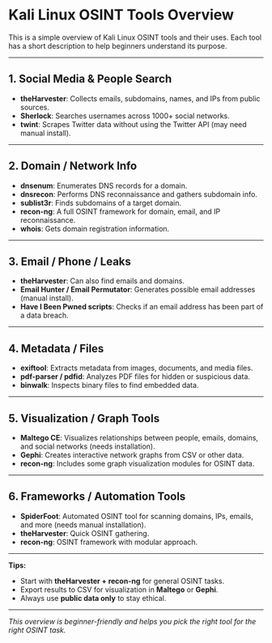 # Kali Linux OSINT Tools Overview

This is a simple overview of Kali Linux OSINT tools and their uses. Each tool has a short description to help beginners understand its purpose.

---

## 1. Social Media & People Search

* **theHarvester**: Collects emails, subdomains, names, and IPs from public sources.
* **Sherlock**: Searches usernames across 1000+ social networks.
* **twint**: Scrapes Twitter data without using the Twitter API (may need manual install).

---

## 2. Domain / Network Info

* **dnsenum**: Enumerates DNS records for a domain.
* **dnsrecon**: Performs DNS reconnaissance and gathers subdomain info.
* **sublist3r**: Finds subdomains of a target domain.
* **recon-ng**: A full OSINT framework for domain, email, and IP reconnaissance.
* **whois**: Gets domain registration information.

---

## 3. Email / Phone / Leaks

* **theHarvester**: Can also find emails and domains.
* **Email Hunter / Email Permutator**: Generates possible email addresses (manual install).
* **Have I Been Pwned scripts**: Checks if an email address has been part of a data breach.

---

## 4. Metadata / Files

* **exiftool**: Extracts metadata from images, documents, and media files.
* **pdf-parser / pdfid**: Analyzes PDF files for hidden or suspicious data.
* **binwalk**: Inspects binary files to find embedded data.

---

## 5. Visualization / Graph Tools

* **Maltego CE**: Visualizes relationships between people, emails, domains, and social networks (needs installation).
* **Gephi**: Creates interactive network graphs from CSV or other data.
* **recon-ng**: Includes some graph visualization modules for OSINT data.

---

## 6. Frameworks / Automation Tools

* **SpiderFoot**: Automated OSINT tool for scanning domains, IPs, emails, and more (needs manual installation).
* **theHarvester**: Quick OSINT gathering.
* **recon-ng**: OSINT framework with modular approach.

---

**Tips:**

* Start with **theHarvester + recon-ng** for general OSINT tasks.
* Export results to CSV for visualization in **Maltego** or **Gephi**.
* Always use **public data only** to stay ethical.

---

*This overview is beginner-friendly and helps you pick the right tool for the right OSINT task.*
